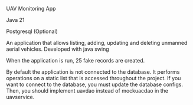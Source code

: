 UAV Monitoring App

Java 21

Postgresql (Optional)

An application that allows listing, adding, updating and deleting unmanned aerial vehicles. Developed with java swing

When the application is run, 25 fake records are created.

By default the application is not connected to the database. It performs operations on a static list that is accessed throughout the project. If you want to connect to the database, you must update the database configs. Then, you should implement uavdao instead of mockuacdao in the uavservice.

